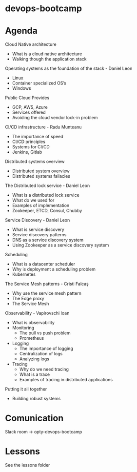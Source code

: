 # devops-bootcamp

# Agenda

Cloud Native architecture 
* What is a cloud native architecture
* Walking though the application stack

Operating systems as the foundation of the stack - Daniel Leon
* Linux
* Container specialized OS’s
* Windows

Public Cloud Provides
* GCP, AWS, Azure
* Services offered
* Avoiding the cloud vendor lock-in problem

CI/CD infrastructure - Radu Munteanu
* The importance of speed
* CI/CD principles
* Systems for CI/CD
* Jenkins, Gitlab

Distributed systems overview
* Distributed system overview
* Distributed systems fallacies

The Distributed lock service - Daniel Leon
* What is a distributed lock service
* What do we used for
* Examples of implementation
* Zookeeper, ETCD, Consul, Chubby

Service Discovery - Daniel Leon
* What is service discovery
* Service discovery patterns
* DNS as a service discovery system
* Using Zookeeper as a service discovery system

Scheduling
* What is a datacenter scheduler
* Why is deployment a scheduling problem
* Kubernetes

The Service Mesh patterns - Cristi Falcaş
* Why use the service mesh pattern
* The Edge proxy
* The Service Mesh

Observability - Vapirovschi Ioan
* What is observability 
* Monitoring 
  * The pull vs push problem 
  * Prometheus 
* Logging 
  * The importance of logging 
  * Centralization of logs 
  * Analyzing logs 
* Tracing 
  * Why do we need tracing 
  * What is a trace 
  * Examples of tracing in distributed applications 

Putting it all together
* Building robust systems

# Comunication
Slack room -> opty-devops-bootcamp

# Lessons
See the lessons folder
